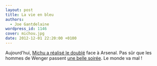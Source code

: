 ```yaml
---
layout: post
title: La vie en bleu
authors:
  - Joe Gantdelaine
wordpress_id: 1146
cover: michou.jpg
date: 2012-12-01 22:20:00 +0100
---
```


Aujourd'hui,
[Michu a réalisé le doublé](http://www.lequipe.fr/Football/Actualites/Arsenal-swansea-city-0-2/330811)
face à Arsenal. Pas sûr que les hommes de Wenger passent
[une belle soirée](http://www.dailymotion.com/video/xp5iz_jonathan-lambert-michou_fun).
Le monde va mal !

